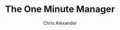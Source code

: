 ---
layout: episode
title: "The One Minute Manager"
slug: "3"
explicit: false
author: "Chris Alexander"
summary: "Looking back at the classic, The One Minute Manager"
description: "Hailing from the 1970's, The One Minute Manager spawned a whole series of books and a lot of change in management. But nowadays it's showing its age. Take a look at what's changed, and where there are lessons yet still to be learnt."
has_image: true
duration: "3:06"
length: 6227666
book:
    title: "The One Minute Manager"
    author: "Kenneth Blanchard"
    link: "http://g.chris-alexander.co.uk?id=1274X516320&xs=1&url=https%3A%2F%2Fwww.amazon.co.uk%2FOne-Minute-Manager-Blanchard-Kenneth%2Fdp%2F0425093980%2Fref%3Dsr_1_4%3Fdchild%3D1%26keywords%3Dthe%2Bone%2Bminute%2Bmanager%26qid%3D1593351365%26s%3Dbooks%26sr%3D1-4"
---